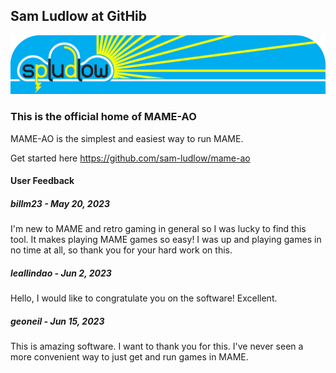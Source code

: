## Sam Ludlow at GitHib

![Sam Ludlow at GitHub](https://github.com/sam-ludlow/sam-ludlow/blob/main/sam-ludlow-github.png)

### This is the official home of MAME-AO
MAME-AO is the simplest and easiest way to run MAME.

Get started here https://github.com/sam-ludlow/mame-ao

#### User Feedback

##### billm23 - May 20, 2023
I'm new to MAME and retro gaming in general so I was lucky to find this tool. It makes playing MAME games so easy! I was up and playing games in no time at all, so thank you for your hard work on this.

##### leallindao - Jun 2, 2023
Hello, I would like to congratulate you on the software! Excellent.

##### geoneil - Jun 15, 2023
This is amazing software. I want to thank you for this. I've never seen a more convenient way to just get and run games in MAME.
